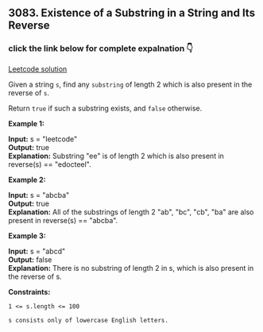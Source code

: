 ## 3083. Existence of a Substring in a String and Its Reverse

### click the link below for complete expalnation 👇

[Leetcode solution](https://leetcode.com/problems/existence-of-a-substring-in-a-string-and-its-reverse/solutions/4889462/simple-java-solution-hashmap-2-approaches-substring/)

Given a string ``s``, find any 
``substring``
 of length 2 which is also present in the reverse of ``s``.

Return ``true`` if such a substring exists, and ``false`` otherwise.

 

**Example 1:**

**Input:** s = "leetcode" <br>
**Output:** true  <br>
**Explanation:** Substring "ee" is of length 2 which is also present in reverse(s) == "edocteel".

**Example 2:**

**Input:** s = "abcba" <br>
**Output:** true <br>
**Explanation:** All of the substrings of length 2 "ab", "bc", "cb", "ba" are also present in reverse(s) == "abcba".

**Example 3:**

**Input:** s = "abcd" <br>
**Output:** false  <br>
**Explanation:** There is no substring of length 2 in s, which is also present in the reverse of s.

 

**Constraints:**

``1 <= s.length <= 100``

``s consists only of lowercase English letters.``